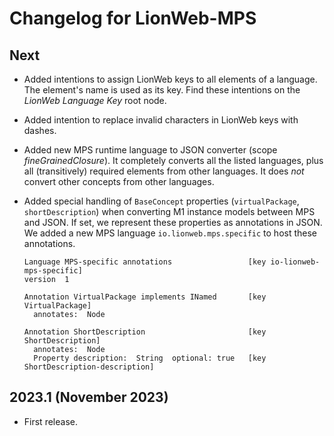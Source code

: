 # Changelog for LionWeb-MPS

## Next

* Added intentions to assign LionWeb keys to all elements of a language.
  The element's name is used as its key.
  Find these intentions on the _LionWeb Language Key_ root node.

* Added intention to replace invalid characters in LionWeb keys with dashes.

* Added new MPS runtime language to JSON converter (scope _fineGrainedClosure_).
  It completely converts all the listed languages, plus all (transitively) required elements from other languages.
  It does _not_ convert other concepts from other languages.

* Added special handling of `BaseConcept` properties (`virtualPackage`, `shortDescription`) when converting M1 instance models between MPS and JSON.
  If set, we represent these properties as annotations in JSON.
  We added a new MPS language `io.lionweb.mps.specific` to host these annotations.
  ```
  Language MPS-specific annotations                 [key io-lionweb-mps-specific]
  version  1

  Annotation VirtualPackage implements INamed       [key VirtualPackage]
    annotates:  Node

  Annotation ShortDescription                       [key ShortDescription]
    annotates:  Node
    Property description:  String  optional: true   [key ShortDescription-description]
  ```
  

## 2023.1 (November 2023)

* First release.